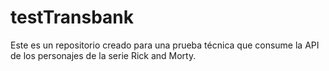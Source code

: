 # testTransbank
Este es un repositorio creado para una prueba técnica que consume la API de los personajes de la serie Rick and Morty.
